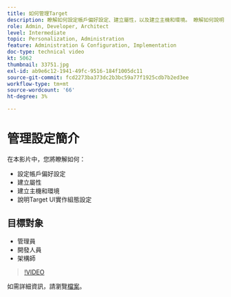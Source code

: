 ```yaml
---
title: 如何管理Target
description: 瞭解如何設定帳戶偏好設定、建立屬性，以及建立主機和環境。 瞭解如何說明Target UI實作組態設定。
role: Admin, Developer, Architect
level: Intermediate
topic: Personalization, Administration
feature: Administration & Configuration, Implementation
doc-type: technical video
kt: 5062
thumbnail: 33751.jpg
exl-id: ab9e6c12-1941-49fc-9516-184f1005dc11
source-git-commit: fcd2273ba373dc2b3bc59a77f1925cdb7b2ed3ee
workflow-type: tm+mt
source-wordcount: '66'
ht-degree: 3%

---
```


# 管理設定簡介

在本影片中，您將瞭解如何：

* 設定帳戶偏好設定
* 建立屬性
* 建立主機和環境
* 說明Target UI實作組態設定

## 目標對象

* 管理員
* 開發人員
* 架構師

>[!VIDEO](https://video.tv.adobe.com/v/33751/?quality=12)

如需詳細資訊，請瀏覽[檔案](https://experienceleague.adobe.com/docs/target/using/administer/administrating-target.html?lang=zh-Hant)。
